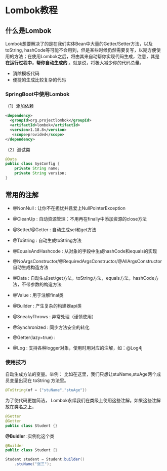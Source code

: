 # Lombok教程

## 什么是Lombok

Lombok想要解决了的是在我们实体Bean中大量的Getter/Setter方法，以及toString, hashCode等可能不会用到，但是某些时候仍然需要复写，以期方便使用的方法；在使用Lombok之后，将由其来自动帮你实现代码生成，注意，其是 **在运行过程中，帮你自动生成的** 。就是说，将极大减少你的代码总量。

- 消除模板代码
- 便捷的生成比较复杂的代码

### SpringBoot中使用Lombok

（1）添加依赖

```xml
<dependency>
  <groupId>org.projectlombok</groupId>
  <artifactId>lombok</artifactId>
  <version>1.18.8</version>
   <scope>provided</scope>
</dependency>
```

（2）测试类

```java
@Data
public class SysConfig {
    private String name;
    private String version;
}
```

## 常用的注解

- @NonNull : 让你不在担忧并且爱上NullPointerException

- @CleanUp : 自动资源管理：不用再在finally中添加资源的close方法

- @Setter/@Getter : 自动生成set和get方法

- @ToString : 自动生成toString方法

- @EqualsAndHashcode : 从对象的字段中生成hashCode和equals的实现

- @NoArgsConstructor/@RequiredArgsConstructor/@AllArgsConstructor
  自动生成构造方法

- @Data : 自动生成set/get方法，toString方法，equals方法，hashCode方法，不带参数的构造方法

- @Value : 用于注解final类

- @Builder : 产生复杂的构建器api类

- @SneakyThrows : 异常处理（谨慎使用）

- @Synchronized : 同步方法安全的转化

- @Getter(lazy=true) :

- @Log : 支持各种logger对象，使用时用对应的注解，如：@Log4j  

### 使用技巧

自动生成方法的变量。举例： 比如在这里，我们只想让stuName,stuAge两个成员变量出现在 toString 方法里。

```java
@ToString(of = {"stuName","stuAge"})
```

为了使代码更加简洁， Lombok永续我们在类级上使用这些注解。如果这些注解放在类名之上，

```java
@Setter
@Getter
public class Student {}
```

**@Buidler** :实例化这个类

```java
@Builder
public class Student {}

Student student = Student.builder()
	.stuName("张三");
```

